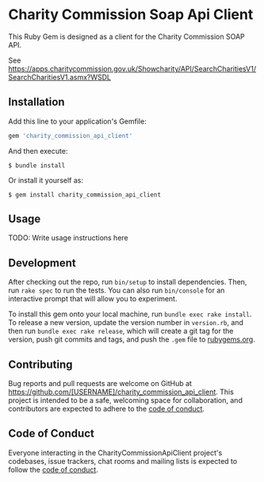 # Charity Commission Soap Api Client

This Ruby Gem is designed as a client for the Charity Commission SOAP API.

See https://apps.charitycommission.gov.uk/Showcharity/API/SearchCharitiesV1/SearchCharitiesV1.asmx?WSDL

## Installation

Add this line to your application's Gemfile:

```ruby
gem 'charity_commission_api_client'
```

And then execute:

    $ bundle install

Or install it yourself as:

    $ gem install charity_commission_api_client

## Usage

TODO: Write usage instructions here

## Development

After checking out the repo, run `bin/setup` to install dependencies. Then, run `rake spec` to run the tests. You can also run `bin/console` for an interactive prompt that will allow you to experiment.

To install this gem onto your local machine, run `bundle exec rake install`. To release a new version, update the version number in `version.rb`, and then run `bundle exec rake release`, which will create a git tag for the version, push git commits and tags, and push the `.gem` file to [rubygems.org](https://rubygems.org).

## Contributing

Bug reports and pull requests are welcome on GitHub at https://github.com/[USERNAME]/charity_commission_api_client. This project is intended to be a safe, welcoming space for collaboration, and contributors are expected to adhere to the [code of conduct](https://github.com/[USERNAME]/charity_commission_api_client/blob/master/CODE_OF_CONDUCT.md).


## Code of Conduct

Everyone interacting in the CharityCommissionApiClient project's codebases, issue trackers, chat rooms and mailing lists is expected to follow the [code of conduct](https://github.com/[USERNAME]/charity_commission_api_client/blob/master/CODE_OF_CONDUCT.md).
